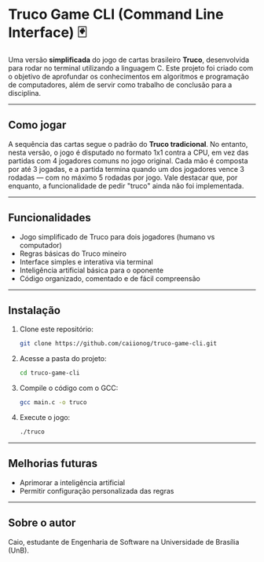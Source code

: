 # Truco Game CLI (Command Line Interface) 🃏

Uma versão **simplificada** do jogo de cartas brasileiro **Truco**, desenvolvida para rodar no terminal utilizando a linguagem C. Este projeto foi criado com o objetivo de aprofundar os conhecimentos em algoritmos e programação de computadores, além de servir como trabalho de conclusão para a disciplina.

---

## Como jogar

A sequência das cartas segue o padrão do **Truco tradicional**. No entanto, nesta versão, o jogo é disputado no formato 1x1 contra a CPU, em vez das partidas com 4 jogadores comuns no jogo original. Cada mão é composta por até 3 jogadas, e a partida termina quando um dos jogadores vence 3 rodadas — com no máximo 5 rodadas por jogo. Vale destacar que, por enquanto, a funcionalidade de pedir "truco" ainda não foi implementada.

---

## Funcionalidades

- Jogo simplificado de Truco para dois jogadores (humano vs computador)  
- Regras básicas do Truco mineiro  
- Interface simples e interativa via terminal  
- Inteligência artificial básica para o oponente  
- Código organizado, comentado e de fácil compreensão  

---

## Instalação

1. Clone este repositório:  
   ```bash
   git clone https://github.com/caiionog/truco-game-cli.git
   ```
2. Acesse a pasta do projeto:  
   ```bash
   cd truco-game-cli
   ```
3. Compile o código com o GCC:  
   ```bash
   gcc main.c -o truco
   ```
4. Execute o jogo:  
   ```bash
   ./truco
   ```

---

## Melhorias futuras

- Aprimorar a inteligência artificial  
- Permitir configuração personalizada das regras  

---

## Sobre o autor

Caio, estudante de Engenharia de Software na Universidade de Brasília (UnB). 


